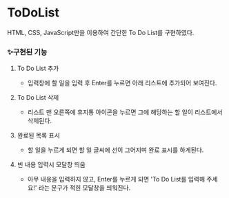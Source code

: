 # ToDoList

HTML, CSS, JavaScript만을 이용하여 간단한 To Do List를 구현하였다.

### ✨구현된 기능

1. To Do List 추가

   - 입력창에 할 일을 입력 후 Enter를 누르면 아래 리스트에 추가되어 보여진다.

2. To Do List 삭제

   - 리스트 맨 오른쪽에 휴지통 아이콘을 누르면 그에 해당하는 할 일이 리스트에서 삭제된다.

3. 완료된 목록 표시

   - 할 일을 누르게 되면 할 일 글씨에 선이 그어지며 완료 표시를 하게된다.

4. 빈 내용 입력시 모달창 띄움
   - 아무 내용을 입력하지 않고, Enter를 누르게 되면 'To Do List를 입력해 주세요!' 라는 문구가 적힌 모달창을 띄워진다.
